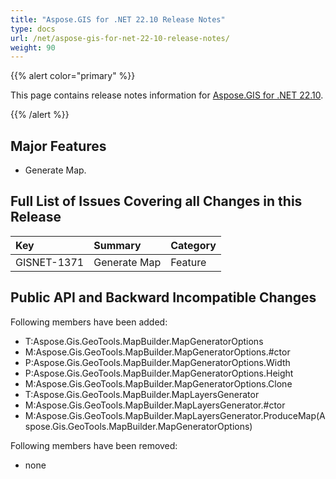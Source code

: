 ```yaml
---
title: "Aspose.GIS for .NET 22.10 Release Notes"
type: docs
url: /net/aspose-gis-for-net-22-10-release-notes/
weight: 90
---
```


{{% alert color="primary" %}} 

This page contains release notes information for [Aspose.GIS for .NET 22.10](https://www.nuget.org/packages/Aspose.GIS/22.10.0).

{{% /alert %}} 
## **Major Features**
- Generate Map. 
## **Full List of Issues Covering all Changes in this Release**

|**Key**|**Summary**|**Category**|
| :- | :- | :- |
|GISNET-1371|Generate Map|Feature|
## **Public API and Backward Incompatible Changes**
Following members have been added:

- T:Aspose.Gis.GeoTools.MapBuilder.MapGeneratorOptions
- M:Aspose.Gis.GeoTools.MapBuilder.MapGeneratorOptions.#ctor
- P:Aspose.Gis.GeoTools.MapBuilder.MapGeneratorOptions.Width
- P:Aspose.Gis.GeoTools.MapBuilder.MapGeneratorOptions.Height
- M:Aspose.Gis.GeoTools.MapBuilder.MapGeneratorOptions.Clone
- T:Aspose.Gis.GeoTools.MapBuilder.MapLayersGenerator
- M:Aspose.Gis.GeoTools.MapBuilder.MapLayersGenerator.#ctor
- M:Aspose.Gis.GeoTools.MapBuilder.MapLayersGenerator.ProduceMap(Aspose.Gis.GeoTools.MapBuilder.MapGeneratorOptions)

Following members have been removed:

- none

